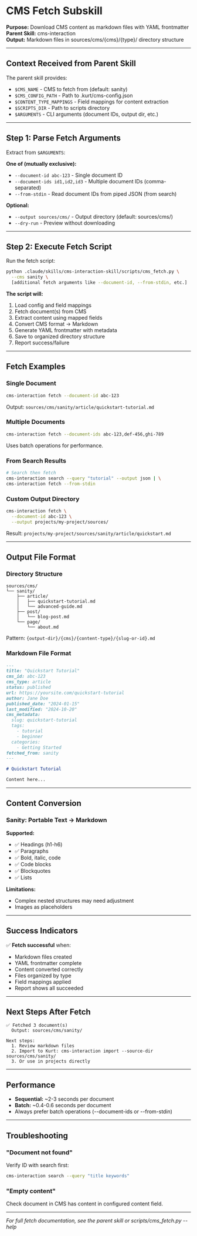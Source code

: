 # CMS Fetch Subskill

**Purpose:** Download CMS content as markdown files with YAML frontmatter  
**Parent Skill:** cms-interaction  
**Output:** Markdown files in sources/cms/{cms}/{type}/ directory structure

---

## Context Received from Parent Skill

The parent skill provides:
- `$CMS_NAME` - CMS to fetch from (default: sanity)
- `$CMS_CONFIG_PATH` - Path to .kurt/cms-config.json
- `$CONTENT_TYPE_MAPPINGS` - Field mappings for content extraction
- `$SCRIPTS_DIR` - Path to scripts directory
- `$ARGUMENTS` - CLI arguments (document IDs, output dir, etc.)

---

## Step 1: Parse Fetch Arguments

Extract from `$ARGUMENTS`:

**One of (mutually exclusive):**
- `--document-id abc-123` - Single document ID
- `--document-ids id1,id2,id3` - Multiple document IDs (comma-separated)
- `--from-stdin` - Read document IDs from piped JSON (from search)

**Optional:**
- `--output sources/cms/` - Output directory (default: sources/cms/)
- `--dry-run` - Preview without downloading

---

## Step 2: Execute Fetch Script

Run the fetch script:

```bash
python .claude/skills/cms-interaction-skill/scripts/cms_fetch.py \
  --cms sanity \
  [additional fetch arguments like --document-id, --from-stdin, etc.]
```

**The script will:**
1. Load config and field mappings
2. Fetch document(s) from CMS
3. Extract content using mapped fields
4. Convert CMS format → Markdown
5. Generate YAML frontmatter with metadata
6. Save to organized directory structure
7. Report success/failure

---

## Fetch Examples

### Single Document

```bash
cms-interaction fetch --document-id abc-123
```

Output: `sources/cms/sanity/article/quickstart-tutorial.md`

### Multiple Documents

```bash
cms-interaction fetch --document-ids abc-123,def-456,ghi-789
```

Uses batch operations for performance.

### From Search Results

```bash
# Search then fetch
cms-interaction search --query "tutorial" --output json | \
cms-interaction fetch --from-stdin
```

### Custom Output Directory

```bash
cms-interaction fetch \
  --document-id abc-123 \
  --output projects/my-project/sources/
```

Result: `projects/my-project/sources/sanity/article/quickstart.md`

---

## Output File Format

### Directory Structure

```
sources/cms/
└── sanity/
    ├── article/
    │   ├── quickstart-tutorial.md
    │   └── advanced-guide.md
    ├── post/
    │   └── blog-post.md
    └── page/
        └── about.md
```

Pattern: `{output-dir}/{cms}/{content-type}/{slug-or-id}.md`

### Markdown File Format

```markdown
---
title: "Quickstart Tutorial"
cms_id: abc-123
cms_type: article
status: published
url: https://yoursite.com/quickstart-tutorial
author: Jane Doe
published_date: "2024-01-15"
last_modified: "2024-10-20"
cms_metadata:
  slug: quickstart-tutorial
  tags:
    - tutorial
    - beginner
  categories:
    - Getting Started
fetched_from: sanity
---

# Quickstart Tutorial

Content here...
```

---

## Content Conversion

### Sanity: Portable Text → Markdown

**Supported:**
- ✅ Headings (h1-h6)
- ✅ Paragraphs
- ✅ Bold, italic, code
- ✅ Code blocks
- ✅ Blockquotes
- ✅ Lists

**Limitations:**
- Complex nested structures may need adjustment
- Images as placeholders

---

## Success Indicators

✅ **Fetch successful** when:
- Markdown files created
- YAML frontmatter complete
- Content converted correctly
- Files organized by type
- Field mappings applied
- Report shows all succeeded

---

## Next Steps After Fetch

```
✅ Fetched 3 document(s)
  Output: sources/cms/sanity/

Next steps:
  1. Review markdown files
  2. Import to Kurt: cms-interaction import --source-dir sources/cms/sanity/
  3. Or use in projects directly
```

---

## Performance

- **Sequential:** ~2-3 seconds per document
- **Batch:** ~0.4-0.6 seconds per document
- Always prefer batch operations (--document-ids or --from-stdin)

---

## Troubleshooting

### "Document not found"

Verify ID with search first:
```bash
cms-interaction search --query "title keywords"
```

### "Empty content"

Check document in CMS has content in configured content field.

---

*For full fetch documentation, see the parent skill or scripts/cms_fetch.py --help*
